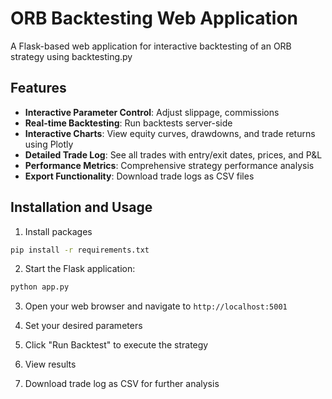 # ORB Backtesting Web Application

A Flask-based web application for interactive backtesting of an ORB strategy using backtesting.py

## Features

- **Interactive Parameter Control**: Adjust slippage, commissions
- **Real-time Backtesting**: Run backtests server-side
- **Interactive Charts**: View equity curves, drawdowns, and trade returns using Plotly
- **Detailed Trade Log**: See all trades with entry/exit dates, prices, and P&L
- **Performance Metrics**: Comprehensive strategy performance analysis
- **Export Functionality**: Download trade logs as CSV files

## Installation and Usage

1. Install packages

```bash
pip install -r requirements.txt
```

2. Start the Flask application:

```bash
python app.py
```

3. Open your web browser and navigate to `http://localhost:5001`

4. Set your desired parameters

5. Click "Run Backtest" to execute the strategy

6. View results
   
7. Download trade log as CSV for further analysis
